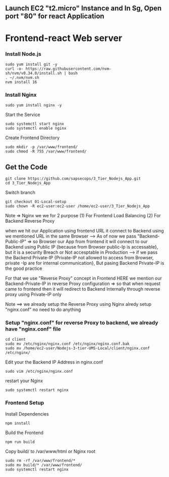 ## Launch EC2 "t2.micro" Instance and In Sg, Open port "80" for react Application
# Frontend-react Web server

### Install Node.js
```
sudo yum install git -y
curl -o- https://raw.githubusercontent.com/nvm-sh/nvm/v0.34.0/install.sh | bash
. ~/.nvm/nvm.sh
nvm install 16
```
### Install Nginx

```
sudo yum install nginx -y
```
Start the Service
```
sudo systemctl start nginx
sudo systemctl enable nginx
```
Create Frontend Directory
```
sudo mkdir -p /var/www/frontend/
sudo chmod -R 755 /var/www/frontend/
```
## Get the Code

```
git clone https://github.com/sapsecops/3_Tier_Nodejs_App.git
cd 3_Tier_Nodejs_App

```
Switch branch

```
git checkout 01-Local-setup
sudo chown -R ec2-user:ec2-user /home/ec2-user/3_Tier_Nodejs_App
```
Note => Nginx we we for 2 purpose 
        (1) For Frontend Load Balancing 
        (2) For Backend Reverse Proxy

when we hit our Application using frontend URL it connect to Backend using we mentioned URL in the same Browser
--> As of now we pass "Backend-Public-IP" => so Browser our App from frontend it will connect to our Backend using Public IP {because from Browser public-Ip is accessable}, but it is a security Breach or Not accesptable in Production
--> if we pass the Backend Private-IP {Private-IP not allowed to access from Browser, private -Ip are for internal communication}, But pasing Backend Private-IP is the good practice

For that we use "Reverse Proxy" concept in Frontend 
HERE we mention our Backend-Private-IP in reverse Proxy configuration => so that when request came to frontend then it will redirect to Backend Internally through reverse proxy using Private-IP only

Note ==> we already setup the Reverse Proxy using Nginx alredy setup "nginx.conf" no need to do anything

### Setup "nginx.conf" for reverse Proxy to backend, we already have "nginx.conf" file 

```
cd client
sudo mv /etc/nginx/nginx.conf /etc/nginx/nginx.conf.bak
sudo mv /home/ec2-user/Nodejs-3-tier-UMS-Local/client/nginx.conf /etc/nginx/
```
Edit your the Backend IP Address in nginx.conf
```
sudo vim /etc/nginx/nginx.conf
```
restart your Nginx
```
sudo systemctl restart nginx
```
### Frontend Setup
Install Dependencies
```
npm install
```
Build the Frontend 
```
npm run build
```
Copy build/ to /var/www/html or Nginx root
```
sudo rm -rf /var/www/frontend/*
sudo mv build/* /var/www/frontend/
sudo systemctl restart nginx
```
